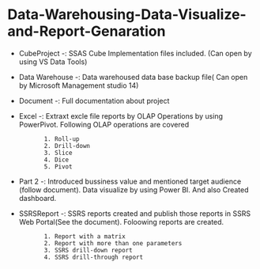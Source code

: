 # Data-Warehousing-Data-Visualize-and-Report-Genaration

* CubeProject -: SSAS Cube Implementation files included. (Can open by using VS Data Tools)
* Data Warehouse -: Data warehoused data base backup file( Can open by Microsoft Management studio 14)
* Document -: Full documentation about project
* Excel -: Extraxt excle file reports by OLAP Operations by using PowerPivot. Following OLAP operations are covered

             1. Roll-up
             2. Drill-down
             3. Slice
             4. Dice
             5. Pivot 

* Part 2 -: Introduced bussiness value and mentioned target audience (follow document). Data visualize by using Power BI. And also Created dashboard.
* SSRSReport -: SSRS reports created and publish those reports in SSRS Web Portal(See the document). Foloowing reports are created.
             
             1. Report with a matrix
             2. Report with more than one parameters
             3. SSRS drill-down report
             4. SSRS drill-through report
  
